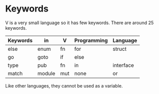 # Keywords

V is a very small language so it has few keywords. There are around 25 keywords.

| Keywords | in     | V   | Programming | Language  |
| -------- | ------ | --- | ----------- | --------- |
| else     | enum   | fn  | for         | struct    |
| go       | goto   | if  | else        |           |
| type     | pub    | fn  | in          | interface |
| match    | module | mut | none        | or        |

Like other languages, they cannot be used as a variable.
